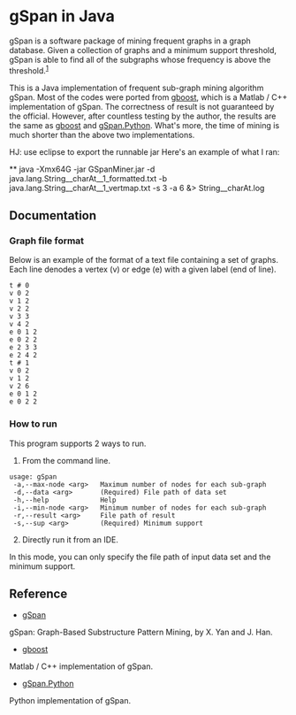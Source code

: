 # gSpan in Java

gSpan is a software package of mining frequent graphs in a graph database.  Given a collection of graphs and a minimum support threshold, gSpan is able to find all of the subgraphs whose frequency is above the threshold.<sup>[1][gSpan]</sup>

This is a Java implementation of frequent sub-graph mining algorithm gSpan. Most of the codes were ported from [gboost][gboost], which is a Matlab / C++ implementation of gSpan. The correctness of result is not guaranteed by the official. However, after countless testing by the author, the results are the same as [gboost][gboost] and [gSpan.Python][gSpan.Python]. What's more, the time of mining is much shorter than the above two implementations.

HJ:
use eclipse to export the runnable jar
Here's an example of what I ran:

** java -Xmx64G -jar GSpanMiner.jar -d java.lang.String__charAt__1_formatted.txt -b java.lang.String__charAt__1_vertmap.txt -s 3 -a 6 &>  String__charAt.log


## Documentation

### Graph file format

Below is an example of the format of a text file containing a set of graphs. Each line denodes a vertex (v) or edge (e) with a given label (end of line).

```
t # 0
v 0 2
v 1 2
v 2 2
v 3 3
v 4 2
e 0 1 2
e 0 2 2
e 2 3 3
e 2 4 2
t # 1
v 0 2
v 1 2
v 2 6
e 0 1 2
e 0 2 2
```

### How to run

This program supports 2 ways to run.

1. From the command line.

```
usage: gSpan
 -a,--max-node <arg>   Maximum number of nodes for each sub-graph
 -d,--data <arg>       (Required) File path of data set
 -h,--help             Help
 -i,--min-node <arg>   Minimum number of nodes for each sub-graph
 -r,--result <arg>     File path of result
 -s,--sup <arg>        (Required) Minimum support
 ```

2. Directly run it from an IDE.

In this mode, you can only specify the file path of input data set and the minimum support.

## Reference

- [gSpan][gSpan]

gSpan: Graph-Based Substructure Pattern Mining, by X. Yan and J. Han.

- [gboost][gboost]

Matlab / C++ implementation of gSpan.

- [gSpan.Python][gSpan.Python]

Python implementation of gSpan.

[gSpan]: https://www.cs.ucsb.edu/~xyan/software/gSpan.htm
[gboost]: http://www.nowozin.net/sebastian/gboost/
[gSpan.Python]: https://github.com/betterenvi/gSpan
